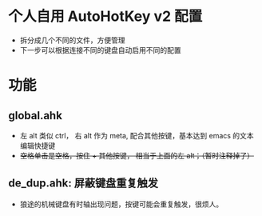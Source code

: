 # 个人自用 AutoHotKey v2 配置
- 拆分成几个不同的文件，方便管理
- 下一步可以根据连接不同的键盘自动启用不同的配置

# 功能
## global.ahk
- 左 alt 类似 ctrl， 右 alt 作为 meta, 配合其他按键，基本达到 emacs 的文本编辑快捷键
- ~~空格单击是空格，按住 + 其他按键， 相当于上面的左 alt；（暂时注释掉了）~~

## de_dup.ahk: 屏蔽键盘重复触发
- 狼途的机械键盘有时轴出现问题，按键可能会重复触发，很烦人。
